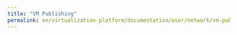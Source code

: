 ```yaml
---
title: "VM Publishing"
permalink: en/virtualization-platform/documentation/user/network/vm-publishing.html
---
```

